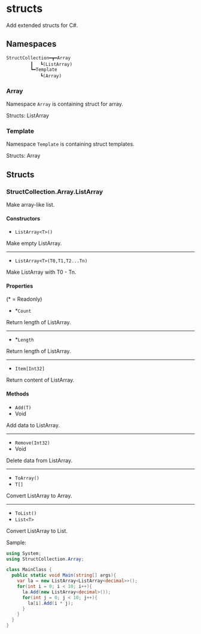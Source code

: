 # structs
Add extended structs for C#.

## Namespaces
```
StructCollection━┳━Array
		 ┃ 　┗(ListArray)
		 ┗━Template
		　   ┗(Array)
```

### Array
Namespace `Array` is containing struct for array.

Structs: ListArray

### Template
Namespace `Template` is containing struct templates.

Structs: Array

## Structs

### StructCollection.Array.ListArray
Make array-like list.

#### Constructors
 - `ListArray<T>()`

Make empty ListArray.

---

 - `ListArray<T>(T0,T1,T2...Tn)`

Make ListArray with T0 - Tn.

#### Properties
(\* = Readonly)

 - \*`Count`

Return length of ListArray.

---

 - \*`Length`

Return length of ListArray.

---

 - `Item[Int32]`

Return content of ListArray.

#### Methods
 - `Add(T)`
 - Void

Add data to ListArray.

---

 - `Remove(Int32)`
 - Void

Delete data from ListArray.

---

 - `ToArray()`
 - `T[]`

Convert ListArray to Array.

---

 - `ToList()`
 - `List<T>`

Convert ListArray to List.

Sample:
```cs
using System;
using StructCollection.Array;

class MainClass {
  public static void Main(string[] args){
    var la = new ListArray<ListArray<decimal>>();
    for(int i = 0; i < 10; i++){
      la.Add(new ListArray<decimal>());
      for(int j = 0; j < 10; j++){
        la[i].Add(i * j);
      }
    }
  }
}
```
